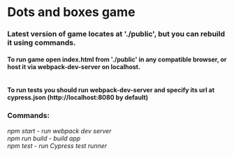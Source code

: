 # Dots and boxes game
### Latest version of game locates at './public', but you can rebuild it using commands.
#### To run game open index.html from './public' in any compatible browser, or host it via webpack-dev-server on localhost.
#### <br> To run tests you should run webpack-dev-server and specify its url at cypress.json (http://localhost:8080 by default) 

### Commands:
*npm start - run webpack dev server*
<br>
*npm run build - build app*
<br>
*npm test - run Cypress test runner*